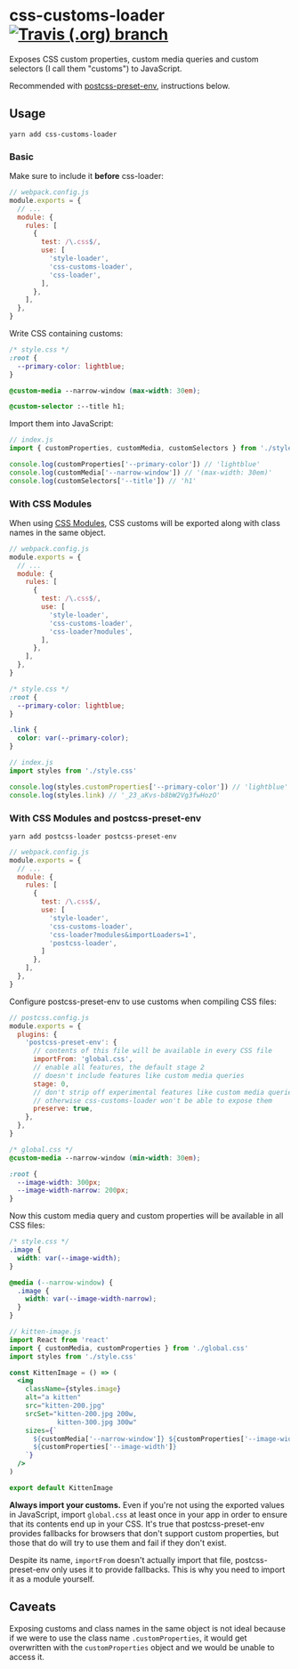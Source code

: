 # css-customs-loader [![Travis (.org) branch](https://img.shields.io/travis/silvenon/css-customs-loader.svg?style=flat-square)](https://travis-ci.org/silvenon/css-customs-loader)


Exposes CSS custom properties, custom media queries and custom selectors (I call them "customs") to JavaScript.

Recommended with [postcss-preset-env][], instructions below.

## Usage

```
yarn add css-customs-loader
```

### Basic

Make sure to include it **before** css-loader:

```js
// webpack.config.js
module.exports = {
  // ...
  module: {
    rules: [
      {
        test: /\.css$/,
        use: [
          'style-loader',
          'css-customs-loader',
          'css-loader',
        ],
      },
    ],
  },
}
```

Write CSS containing customs:

```css
/* style.css */
:root {
  --primary-color: lightblue;
}

@custom-media --narrow-window (max-width: 30em);

@custom-selector :--title h1;
```

Import them into JavaScript:

```js
// index.js
import { customProperties, customMedia, customSelectors } from './style.css'

console.log(customProperties['--primary-color']) // 'lightblue'
console.log(customMedia['--narrow-window']) // '(max-width: 30em)'
console.log(customSelectors['--title']) // 'h1'
```

### With CSS Modules

When using [CSS Modules][css-modules], CSS customs will be exported along with class names in the same object.

```js
// webpack.config.js
module.exports = {
  // ...
  module: {
    rules: [
      {
        test: /\.css$/,
        use: [
          'style-loader',
          'css-customs-loader',
          'css-loader?modules',
        ],
      },
    ],
  },
}
```

```css
/* style.css */
:root {
  --primary-color: lightblue;
}

.link {
  color: var(--primary-color);
}
```

```js
// index.js
import styles from './style.css'

console.log(styles.customProperties['--primary-color']) // 'lightblue'
console.log(styles.link) // '_23_aKvs-b8bW2Vg3fwHozO'
```

### With CSS Modules and postcss-preset-env

```
yarn add postcss-loader postcss-preset-env
```

```js
// webpack.config.js
module.exports = {
  // ...
  module: {
    rules: [
      {
        test: /\.css$/,
        use: [
          'style-loader',
          'css-customs-loader',
          'css-loader?modules&importLoaders=1',
          'postcss-loader',
        ]
      },
    ],
  },
}
```

Configure postcss-preset-env to use customs when compiling CSS files:

```js
// postcss.config.js
module.exports = {
  plugins: {
    'postcss-preset-env': {
      // contents of this file will be available in every CSS file
      importFrom: 'global.css',
      // enable all features, the default stage 2
      // doesn't include features like custom media queries
      stage: 0,
      // don't strip off experimental features like custom media queries,
      // otherwise css-customs-loader won't be able to expose them
      preserve: true,
    },
  },
}
```

```css
/* global.css */
@custom-media --narrow-window (min-width: 30em);

:root {
  --image-width: 300px;
  --image-width-narrow: 200px;
}
```

Now this custom media query and custom properties will be available in all CSS files:

```css
/* style.css */
.image {
  width: var(--image-width);
}

@media (--narrow-window) {
  .image {
    width: var(--image-width-narrow);
  }
}
```

```jsx
// kitten-image.js
import React from 'react'
import { customMedia, customProperties } from './global.css'
import styles from './style.css'

const KittenImage = () => (
  <img
    className={styles.image}
    alt="a kitten"
    src="kitten-200.jpg"
    srcSet="kitten-200.jpg 200w,
            kitten-300.jpg 300w"
    sizes={`
      ${customMedia['--narrow-window']} ${customProperties['--image-width-narrow']},
      ${customProperties['--image-width']}
    `}
  />
)

export default KittenImage
```

**Always import your customs.** Even if you're not using the exported values in JavaScript, import `global.css` at least once in your app in order to ensure that its contents end up in your CSS. It's true that postcss-preset-env provides fallbacks for browsers that don't support custom properties, but those that do will try to use them and fail if they don't exist.

Despite its name, `importFrom` doesn't actually import that file, postcss-preset-env only uses it to provide fallbacks. This is why you need to import it as a module yourself.

## Caveats

Exposing customs and class names in the same object is not ideal because if we were to use the class name `.customProperties`, it would get overwritten with the `customProperties` object and we would be unable to access it.

[postcss-preset-env]: https://preset-env.cssdb.org/
[css-modules]: https://github.com/webpack-contrib/css-loader#modules
